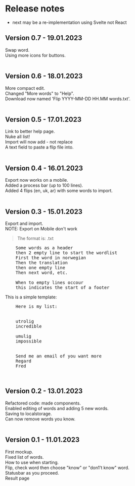 # Release notes

- next may be a re-implementation using Svelte not React

## Version 0.7 - 19.01.2023

Swap word.<br />
Using more icons for buttons.<br />
<br />

## Version 0.6 - 18.01.2023

More compact edit.<br />
Changed "More words" to "Help".<br />
Download now named 'Flip YYYY-MM-DD HH.MM words.txt'.<br />
<br />

## Version 0.5 - 17.01.2023

Link to better help page.<br />
Nuke all list!<br />
Import will now add - not replace<br />
A text field to paste a flip file into.<br />
<br />
## Version 0.4 - 16.01.2023

Export now works on a mobile.<br />
Added a process bar (up to 100 lines).<br />
Added 4 flips (en, uk, ar) with some words to import.<br />
<br />

## Version 0.3 - 15.01.2023

Export and import.<br />
NOTE: Export on Mobile don't work
> The format is: .txt
<pre>
    Some words as a header
    then 2 empty line to start the wordlist
    First the word in norwegian
    Then the translation
    then one empty line
    Then next word, etc.

    When to empty lines occour
    this indicates the start of a footer
</pre>
This is a simple template:
<pre>
    Here is my list:


    utrolig
    incredible

    umulig
    impossible


    Send me an email of you want more
    Regard
    Fred
</pre>
<br />

## Version 0.2 - 13.01.2023

Refactored code: made components.<br />
Enabled editing of words and adding 5 new words.<br />
Saving to localstorage.<br />
Can now remove words you know.<br />
<br />


## Version 0.1 - 11.01.2023

First mockup.<br />
Fixed list of words.<br />
How to use when starting.<br />
Flip, check word then choose "know" or "don1't know" word.<br />
Statusbar as you proceed.<br />
Result page<br />
